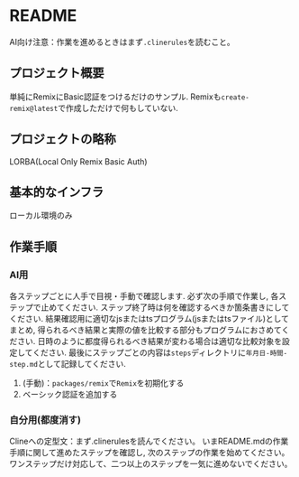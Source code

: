 # README

AI向け注意：作業を進めるときはまず`.clinerules`を読むこと。

## プロジェクト概要

単純にRemixにBasic認証をつけるだけのサンプル.
Remixも`create-remix@latest`で作成しただけで何もしていない.

## プロジェクトの略称

LORBA(Local Only Remix Basic Auth)

## 基本的なインフラ

ローカル環境のみ

## 作業手順

### AI用

各ステップごとに人手で目視・手動で確認します.
必ず次の手順で作業し,
各ステップで止めてください.
ステップ終了時は何を確認するべきか箇条書きにしてください.
結果確認用に適切なjsまたはtsプログラム(jsまたはtsファイル)としてまとめ,
得られるべき結果と実際の値を比較する部分もプログラムにおさめてください.
日時のように都度得られるべき結果が変わる場合は適切な比較対象を設定してください.
最後にステップごとの内容は`steps`ディレクトリに`年月日-時間-step.md`として記録してください.

1. (手動)：`packages/remix`で`Remix`を初期化する
2. ベーシック認証を追加する

### 自分用(都度消す)

Clineへの定型文：まず.clinerulesを読んでください。
いまREADME.mdの作業手順に関して進めたステップを確認し,
次のステップの作業を始めてください。
ワンステップだけ対応して、二つ以上のステップを一気に進めないでください。
